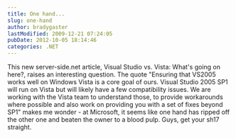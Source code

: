 ```yaml
---
title: One hand...
slug: one-hand
author: bradygaster
lastModified: 2009-12-21 07:24:05
pubDate: 2012-10-05 18:14:46
categories: .NET
---
```


This new server-side.net article,
<a>Visual Studio vs. Vista: What&apos;s going on here?</a>, raises an interesting question. The quote &quot;Ensuring that VS2005 works well on Windows Vista is a core goal of ours. Visual Studio 2005 SP1 will run on Vista but will likely have a few compatibility issues.
We are working with the Vista team to understand those, to provide workarounds where possible and also work on providing you with a set of fixes beyond SP1&quot; makes me wonder - at Microsoft, it seems like one hand has ripped off the other one and beaten
the owner to a blood pulp. Guys, get your sh17 straight.
